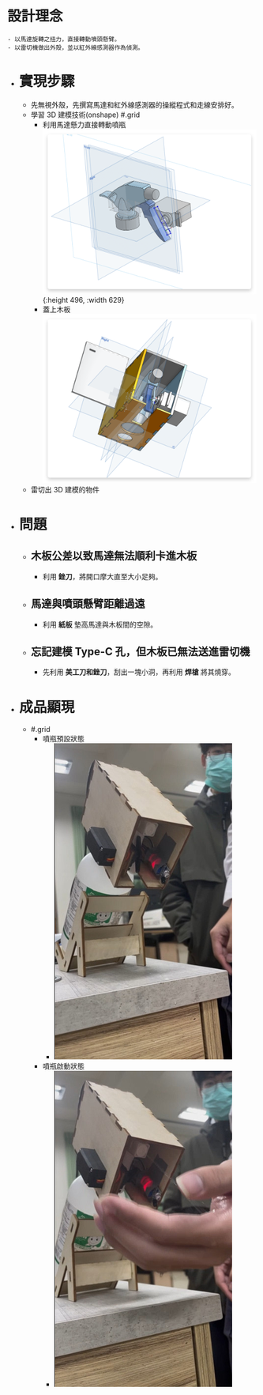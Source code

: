 # 設計理念
	- 以馬達旋轉之扭力，直接轉動噴頭懸臂。
	- 以雷切機做出外殼，並以紅外線感測器作為偵測。
- # 實現步驟
	- 先無視外殼，先撰寫馬達和紅外線感測器的操縱程式和走線安排好。
	- 學習 3D 建模技術(onshape) #.grid
		- 利用馬達懸力直接轉動噴瓶
		  ![image.png](../assets/image_1737277302675_0.png){:height 496, :width 629}
		- 蓋上木板
		  ![image.png](../assets/image_1737277337178_0.png)
	- 雷切出 3D 建模的物件
- # 問題
	- ## 木板公差以致馬達無法順利卡進木板
		- 利用 **銼刀**，將開口摩大直至大小足夠。
	- ## 馬達與噴頭懸臂距離過遠
		- 利用 **紙板** 墊高馬達與木板間的空隙。
	- ## 忘記建模 Type-C 孔，但木板已無法送進雷切機
		- 先利用 **美工刀和銼刀**，刮出一塊小洞，再利用 **焊槍** 將其燒穿。
- # 成品顯現
	- #.grid
		- 噴瓶預設狀態
			- ![image.png](../assets/image_1737277554457_0.png)
		- 噴瓶啟動狀態
			- ![image.png](../assets/image_1737277768606_0.png)